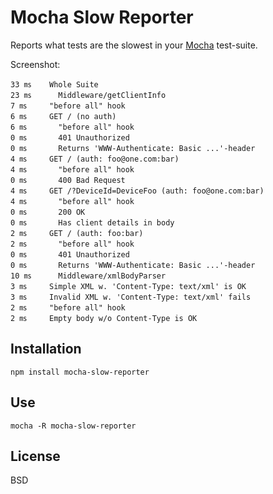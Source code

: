 Mocha Slow Reporter
===================

Reports what tests are the slowest in your
[Mocha](http://visionmedia.github.io/mocha/) test-suite.

Screenshot:

	33 ㎳	Whole Suite
	23 ㎳	  Middleware/getClientInfo
	7 ㎳	    "before all" hook
	6 ㎳	    GET / (no auth)
	6 ㎳	      "before all" hook
	0 ㎳	      401 Unauthorized
	0 ㎳	      Returns 'WWW-Authenticate: Basic ...'-header
	4 ㎳	    GET / (auth: foo@one.com:bar)
	4 ㎳	      "before all" hook
	0 ㎳	      400 Bad Request
	4 ㎳	    GET /?DeviceId=DeviceFoo (auth: foo@one.com:bar)
	4 ㎳	      "before all" hook
	0 ㎳	      200 OK
	0 ㎳	      Has client details in body
	2 ㎳	    GET / (auth: foo:bar)
	2 ㎳	      "before all" hook
	0 ㎳	      401 Unauthorized
	0 ㎳	      Returns 'WWW-Authenticate: Basic ...'-header
	10 ㎳	  Middleware/xmlBodyParser
	3 ㎳	    Simple XML w. 'Content-Type: text/xml' is OK
	3 ㎳	    Invalid XML w. 'Content-Type: text/xml' fails
	2 ㎳	    "before all" hook
	2 ㎳	    Empty body w/o Content-Type is OK

Installation
------------

    npm install mocha-slow-reporter

Use
---

    mocha -R mocha-slow-reporter

License
-------

BSD
